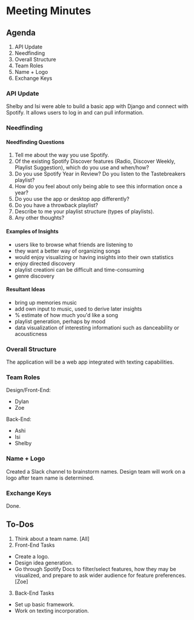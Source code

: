 # Meeting Minutes

## Agenda

1. API Update
2. Needfinding
3. Overall Structure
4. Team Roles
5. Name + Logo
6. Exchange Keys

### API Update

Shelby and Isi were able to build a basic app with Django and connect with Spotify. It allows users to log in and can pull information.

### Needfinding

#### Needfinding Questions
1. Tell me about the way you use Spotify.
2. Of the existing Spotify Discover features (Radio, Discover Weekly, Playlist Suggestion), which do you use and when/how?
3. Do you use Spotify Year in Review? Do you listen to the Tastebreakers playlist?
4. How do you feel about only being able to see this information once a year?
5. Do you use the app or desktop app differently?
6. Do you have a throwback playlist?
7. Describe to me your playlist structure (types of playlists).
8. Any other thoughts?

#### Examples of Insights
- users like to browse what friends are listening to
- they want a better way of organizing songs
- would enjoy visualizing or having insights into their own statistics
- enjoy directed discovery
- playlist creationi can be difficult and time-consuming
- genre discovery

#### Resultant Ideas
- bring up memories music
- add own input to music, used to derive later insights
- % estimate of how much you'd like a song
- playlist generation, perhaps by mood
- data visualization of interesting informationi such as danceability or acousticness

### Overall Structure

The application will be a web app integrated with texting capabilities.

### Team Roles

Design/Front-End:
- Dylan
- Zoe

Back-End:
- Ashi
- Isi
- Shelby

### Name + Logo

Created a Slack channel to brainstorm names. Design team will work on a logo after team name is determined.

### Exchange Keys

Done.

## To-Dos

1. Think about a team name. [All]
2. Front-End Tasks
- Create a logo.
- Design idea generation.
- Go through Spotify Docs to filter/select features, how they may be visualized, and prepare to ask wider audience for feature preferences. [Zoe]
3. Back-End Tasks
- Set up basic framework.
- Work on texting incorporation.
